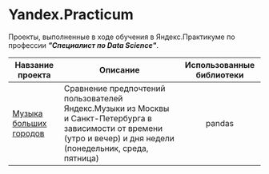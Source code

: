 # Yandex.Practicum
Проекты, выполненные в ходе обучения в Яндекс.Практикуме по профессии ***"Специалист по Data Science"***.


| Навзание проекта              | Описание                        | Использованные библиотеки
|-------------------------------|---------------------------------|:---------------------------:|
|[Музыка больших городов]() |Сравнение предпочтений пользователей Яндекс.Музыки из Москвы и Санкт-Петербурга в зависимости от времени (утро и вечер) и дня недели (понедельник, среда, пятница) | pandas |
